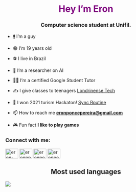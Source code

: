 <span style="color: purple">
<h1 align="center">Hey I’m Eron</h1>
</span>
<h3 align="center">Computer science student at Unifil.</h3>

- 🚹 I’m a guy

- 😁 I’m 19 years old

- ⚽ I live in Brazil

- 🤖 I’m a researcher on AI

- 👨‍💻 I’m a certified Google Student Tutor

- ✍ I give classes to teenagers [Londrinense Tech](https://www.instagram.com/tv/CWMVHGxABNo/?utm_medium=copy_link)

- 🎉 I won 2021 turism Hackaton! [Sync Routine](https://app.rdstation.email/mail/7bc10e1c-97a9-4a3a-9962-de3a6ed09700?utm_campaign=alunos_de_ciencia_da_computacao_vencem_o_hackathon_do_turismo_2021&utm_medium=email&utm_source=RD+Station)

- 📫 How to reach me **eronponcepereira@gmail.com**

- 🎮 Fun fact **I like to play games**

<h3 align="left">Connect with me:</h3>
<p align="left">
<a href="https://linkedin.com/in/eron-pereira-95285b213" target="blank"><img align="center" src="https://raw.githubusercontent.com/rahuldkjain/github-profile-readme-generator/master/src/images/icons/Social/linked-in-alt.svg" alt="eron-pereira" height="30" width="40" /></a>
<a href="https://fb.com/eronpp.ponce" target="blank"><img align="center" src="https://raw.githubusercontent.com/rahuldkjain/github-profile-readme-generator/master/src/images/icons/Social/facebook.svg" alt="eronpp.ponce" height="30" width="40" /></a>
<a href="https://instagram.com/eronponce" target="blank"><img align="center" src="https://raw.githubusercontent.com/rahuldkjain/github-profile-readme-generator/master/src/images/icons/Social/instagram.svg" alt="eronponce" height="30" width="40" /></a>
<a href="https://www.hackerrank.com/eronponcepereira" target="blank"><img align="center" src="https://raw.githubusercontent.com/rahuldkjain/github-profile-readme-generator/master/src/images/icons/Social/hackerrank.svg" alt="eronponcepereira" height="30" width="40" /></a>
</p>

<h2 align="center"> Most used languages</h2>
<img src="https://cr-skills-chart-widget.azurewebsites.net/api/api?username=eronponce&skills=HTML,TypeScript,JSON,JavaScript,Java,SCSS,CSS,Python,C%2B%2B,C%23,SCSS,Svelte&width=820&bg=808080"/>

